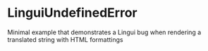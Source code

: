 # LinguiUndefinedError
Minimal example that demonstrates a Lingui bug when rendering a translated string with HTML formattings
